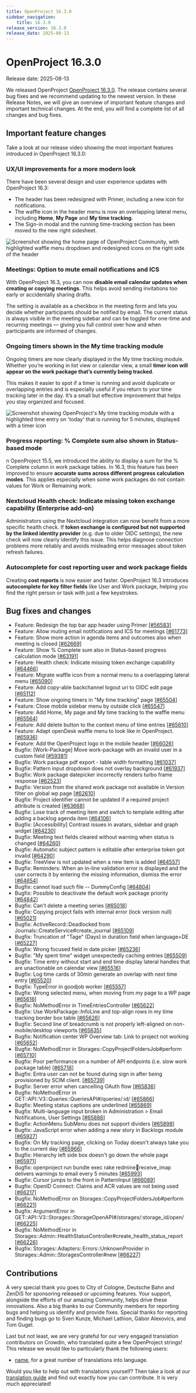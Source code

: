 ```yaml
---
title: OpenProject 16.3.0
sidebar_navigation:
    title: 16.3.0
release_version: 16.3.0
release_date: 2025-08-13
---
```


# OpenProject 16.3.0

Release date: 2025-08-13

We released OpenProject [OpenProject 16.3.0](https://community.openproject.org/versions/2204). The release contains several bug fixes and we recommend updating to the newest version. In these Release Notes, we will give an overview of important feature changes and important technical changes. At the end, you will find a complete list of all changes and bug fixes. 

## Important feature changes

Take a look at our release video showing the most important features introduced in OpenProject 16.3.0:

### UX/UI improvements for a more modern look

There have been several design and user experience updates with OpenProject 16.3:
- The header has been redesigned with Primer, including a new icon for notifications.
- The waffle icon in the header menu is now an overlapping lateral menu, including **Home**, **My Page** and **My time tracking**.
- The Sign-in modal and the running time-tracking section has been moved to the new right sidesheet.

![Screenshot showing the home page of OpenProject Community, with highlighted waffle menu dropdown and redesigned icons on the right side of the header](openproject-16-3-header-menu-highlighted.png)

### Meetings: Option to mute email notifications and ICS

With OpenProject 16.3, you can now **disable email calendar updates when creating or copying meetings**. This helps avoid sending invitations too early or accidentally sharing drafts. 

The setting is available as a checkbox in the meeting form and lets you decide whether participants should be notified by email. The current status is always visible in the meeting sidebar and can be toggled for one-time and recurring meetings — giving you full control over how and when participants are informed of changes.

### Ongoing timers shown in the My time tracking module

Ongoing timers are now clearly displayed in the My time tracking module. Whether you’re working in list view or calendar view, a small **timer icon will appear on the work package that’s currently being tracked**. 

This makes it easier to spot if a timer is running and avoid duplicate or overlapping entries and is especially useful if you return to your time tracking later in the day. It’s a small but effective improvement that helps you stay organized and focused.

![Screenshot showing OpenProject's My time tracking module with a highlighted time entry on 'today' that is running for 5 minutes, displayed with a timer icon](openproject-16-3-my-time-tracking-timer-calendar-view-highlighted.png)

### Progress reporting: % Complete sum also shown in Status-based mode

n OpenProject 15.5, we introduced the ability to display a sum for the % Complete column in work package tables. In 16.3, this feature has been improved to ensure **accurate sums across different progress calculation modes**. This applies especially when some work packages do not contain values for Work or Remaining work.

### Nextcloud Health check: Indicate missing token exchange capability (Enterprise add-on)

Administrators using the Nextcloud integration can now benefit from a more specific health check. If **token exchange is configured but not supported by the linked identity provider** (e.g. due to older OIDC settings), the new check will now clearly identify this issue. This helps diagnose connection problems more reliably and avoids misleading error messages about token refresh failures.

### Autocomplete for cost reporting user and work package fields

Creating **cost reports** is now easier and faster. OpenProject 16.3 introduces **autocomplete for key filter fields** like User and Work package, helping you find the right person or task with just a few keystrokes.

<!--more-->

## Bug fixes and changes

<!-- Warning: Anything within the below lines will be automatically removed by the release script -->
<!-- BEGIN AUTOMATED SECTION -->

- Feature: Redesign the top bar app header using Primer \[[#56583](https://community.openproject.org/wp/56583)\]
- Feature: Allow muting email notifications and ICS for meetings \[[#61773](https://community.openproject.org/wp/61773)\]
- Feature: Show more action in agenda items and outcomes also when meeting is closed \[[#62669](https://community.openproject.org/wp/62669)\]
- Feature: Show % Complete sum also in Status-based progress calculation mode \[[#63191](https://community.openproject.org/wp/63191)\]
- Feature: Health check: Indicate missing token exchange capability \[[#64466](https://community.openproject.org/wp/64466)\]
- Feature: Migrate waffle icon from a normal menu to a overlapping lateral menu \[[#65090](https://community.openproject.org/wp/65090)\]
- Feature: Add copy-able backchannel logout uri to OIDC edit page \[[#65112](https://community.openproject.org/wp/65112)\]
- Feature: Show ongoing timers in &quot;My time tracking&quot; page \[[#65504](https://community.openproject.org/wp/65504)\]
- Feature: Close mobile sidebar menu by outside click \[[#65547](https://community.openproject.org/wp/65547)\]
- Feature: Add Home, My page and My time tracking to the waffle menu \[[#65564](https://community.openproject.org/wp/65564)\]
- Feature: Add delete button to the context menu of time entries \[[#65610](https://community.openproject.org/wp/65610)\]
- Feature: Adapt openDesk waffle menu to look like in OpenProject. \[[#65936](https://community.openproject.org/wp/65936)\]
- Feature: Add the OpenProject logo in the mobile header \[[#66026](https://community.openproject.org/wp/66026)\]
- Bugfix: \[Work-Package\] Move work-package with an invalid user in a custom field \[[#59381](https://community.openproject.org/wp/59381)\]
- Bugfix: Work package pdf export - table width formatting \[[#61037](https://community.openproject.org/wp/61037)\]
- Bugfix: Pattern input dropdown does not overlay background \[[#61937](https://community.openproject.org/wp/61937)\]
- Bugfix: Work package datepicker incorrectly renders turbo frame response \[[#62523](https://community.openproject.org/wp/62523)\]
- Bugfix: Version from the shared work package not available in Version filter on global wp page \[[#62610](https://community.openproject.org/wp/62610)\]
- Bugfix: Project identifier cannot be updated if a required project attribute is created \[[#63668](https://community.openproject.org/wp/63668)\]
- Bugfix: Lose track of meeting item and switch to template editing after adding a backlog agenda item \[[#64106](https://community.openproject.org/wp/64106)\]
- Bugfix: \[Accessibility\] Contrast issues in avatars, sidebar and graph widget \[[#64230](https://community.openproject.org/wp/64230)\]
- Bugfix: Meeting text fields cleared without warning when status is changed \[[#64260](https://community.openproject.org/wp/64260)\]
- Bugfix: Automatic subject pattern is editable after enterprise token got invalid \[[#64290](https://community.openproject.org/wp/64290)\]
- Bugfix: TreeView is not updated when a new item is added \[[#64557](https://community.openproject.org/wp/64557)\]
- Bugfix: Reminders: When an in-line validation error is displayed and the user corrects it by entering the missing information, dismiss the error \[[#64654](https://community.openproject.org/wp/64654)\]
- Bugfix: cannot load such file -- DummyConfig \[[#64804](https://community.openproject.org/wp/64804)\]
- Bugfix: Possible to deactivate the default work package priority \[[#64842](https://community.openproject.org/wp/64842)\]
- Bugfix: Can&#39;t delete a meeting series \[[#65018](https://community.openproject.org/wp/65018)\]
- Bugfix: Copying project fails with internal error (lock version null) \[[#65021](https://community.openproject.org/wp/65021)\]
- Bugfix: ActiveRecord::Deadlocked from Journals::CreateService#create\_journal \[[#65109](https://community.openproject.org/wp/65109)\]
- Bugfix: Truncation of &quot;Tage&quot; (Days) in duration field when language=DE \[[#65227](https://community.openproject.org/wp/65227)\]
- Bugfix: Wrong focused field in date picker \[[#65236](https://community.openproject.org/wp/65236)\]
- Bugfix: &quot;My spent time&quot; widget unexpectedly caching entries \[[#65509](https://community.openproject.org/wp/65509)\]
- Bugfix: Time entry without start and end time display lateral handles that are unactionable on calendar view \[[#65516](https://community.openproject.org/wp/65516)\]
- Bugfix: Log time cards of 30min generate an overlap with next time entry \[[#65520](https://community.openproject.org/wp/65520)\]
- Bugfix: TypeError in goodjob worker \[[#65557](https://community.openproject.org/wp/65557)\]
- Bugfix: Wrong selected menu, when moving from my page to a WP page \[[#65616](https://community.openproject.org/wp/65616)\]
- Bugfix: NoMethodError in  TimeEntriesController \[[#65622](https://community.openproject.org/wp/65622)\]
- Bugfix: Use WorkPackage::InfoLine and top-align rows in my time tracking border box table \[[#65626](https://community.openproject.org/wp/65626)\]
- Bugfix: Second line of breadcrumb is not properly left-aligned on non-mobile/desktop viewports \[[#65635](https://community.openproject.org/wp/65635)\]
- Bugfix: Notification center WP Overview tab: Link to project not working \[[#65652](https://community.openproject.org/wp/65652)\]
- Bugfix: NoMethodError in Storages::CopyProjectFoldersJob#perform \[[#65710](https://community.openproject.org/wp/65710)\]
- Bugfix: Poor performance on a number of API endpoints (i.e. slow work package table) \[[#65718](https://community.openproject.org/wp/65718)\]
- Bugfix: Entra user can not be found during sign in after being provisioned by SCIM client. \[[#65739](https://community.openproject.org/wp/65739)\]
- Bugfix: Server error when cancelling OAuth flow \[[#65836](https://community.openproject.org/wp/65836)\]
- Bugfix: NoMethodError in GET::API::V3::Queries::QueriesAPI#/queries/:id/ \[[#65866](https://community.openproject.org/wp/65866)\]
- Bugfix: Meeting status captions are underlined \[[#65869](https://community.openproject.org/wp/65869)\]
- Bugfix: Multi-language input broken in Administration &gt; Email Notifications, User Settings \[[#65886](https://community.openproject.org/wp/65886)\]
- Bugfix: ActionMenu SubMenu does not support dividers \[[#65898](https://community.openproject.org/wp/65898)\]
- Bugfix: JavaScript error when adding a new story in Backlogs module \[[#65927](https://community.openproject.org/wp/65927)\]
- Bugfix: On My tracking page, clicking on Today doesn&#39;t always take you to the current day \[[#65966](https://community.openproject.org/wp/65966)\]
- Bugfix: Hierarchy left side box doesn&#39;t go down the whole page \[[#65971](https://community.openproject.org/wp/65971)\]
- Bugfix: openproject run bundle exec rake redmine:email:receive\_imap delivers warnings to email every 5 minutes \[[#65993](https://community.openproject.org/wp/65993)\]
- Bugfix: Cursor jumps to the front in PatternInput \[[#66089](https://community.openproject.org/wp/66089)\]
- Bugfix: OpenID Connect: Claims and ACR values are not being used \[[#66217](https://community.openproject.org/wp/66217)\]
- Bugfix: NoMethodError on Storages::CopyProjectFoldersJob#perform \[[#66221](https://community.openproject.org/wp/66221)\]
- Bugfix:  ArgumentError in  GET::API::V3::Storages::StorageOpenAPI#/storages/:storage\_id/open/ \[[#66225](https://community.openproject.org/wp/66225)\]
- Bugfix: NoMethodError in Storages::Admin::HealthStatusController#create\_health\_status\_report \[[#66226](https://community.openproject.org/wp/66226)\]
- Bugfix: Storages::Adapters::Errors::UnknownProvider in Storages::Admin::StoragesController#new \[[#66227](https://community.openproject.org/wp/66227)\]

<!-- END AUTOMATED SECTION -->
<!-- Warning: Anything above this line will be automatically removed by the release script -->

## Contributions
A very special thank you goes to City of Cologne, Deutsche Bahn and ZenDiS for sponsoring released or upcoming features. Your support, alongside the efforts of our amazing Community, helps drive these innovations. Also a big thanks to our Community members for reporting bugs and helping us identify and provide fixes. Special thanks for reporting and finding bugs go to Sven Kunze, Michael Lathion, Gábor Alexovics, and Tom Gugel.

Last but not least, we are very grateful for our very engaged translation contributors on Crowdin, who translated quite a few OpenProject strings! This release we would like to particularly thank the following users:

- [name](https://crowdin.com/profile/name), for a great number of translations into language.

Would you like to help out with translations yourself? Then take a look at our [translation guide](../../contributions-guide/translate-openproject/) and find out exactly how you can contribute. It is very much appreciated!

